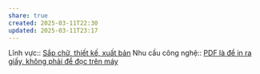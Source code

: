 ```yaml
---
share: true
created: 2025-03-11T22:30
updated: 2025-03-11T23:17
---
```

Lĩnh vực:: [Sắp chữ, thiết kế, xuất bản](../../L%C4%A9nh%20v%E1%BB%B1c/S%E1%BA%AFp%20ch%E1%BB%AF,%20thi%E1%BA%BFt%20k%E1%BA%BF,%20xu%E1%BA%A5t%20b%E1%BA%A3n.md)
Nhu cầu công nghệ::
[PDF là để in ra giấy, không phải để đọc trên máy](../../Gi%E1%BA%A3i%20ph%C3%A1p%20k%E1%BB%B9%20thu%E1%BA%ADt/PDF.%20S%C3%A1ch,%20d%E1%BB%8Bch%20thu%E1%BA%ADt/PDF/PDF%20l%C3%A0%20%C4%91%E1%BB%83%20in%20ra%20gi%E1%BA%A5y,%20kh%C3%B4ng%20ph%E1%BA%A3i%20%C4%91%E1%BB%83%20%C4%91%E1%BB%8Dc%20tr%C3%AAn%20m%C3%A1y.md)
